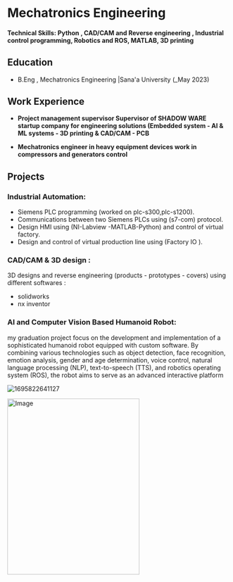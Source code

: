 # Mechatronics Engineering

#### Technical Skills: Python , CAD/CAM and Reverse engineering , Industrial control programming, Robotics and ROS, MATLAB, 3D printing

## Education
- B.Eng , Mechatronics Engineering |Sana'a University  (_May 2023)								       	

## Work Experience
- **Project management supervisor
Supervisor of SHADOW WARE startup company for engineering solutions
(Embedded system - AI & ML systems - 3D printing & CAD/CAM - PCB**

- **Mechatronics engineer in heavy equipment devices
work in compressors and generators control**

## Projects
### Industrial Automation:
- Siemens PLC programming (worked on plc-s300,plc-s1200).
- Communications between two Siemens PLCs using (s7-com) protocol.
- Design HMI using (NI-Labview -MATLAB-Python) and control of virtual
factory.
- Design and control of virtual production line using (Factory IO ).

### CAD/CAM & 3D design :
3D designs and reverse engineering (products - prototypes - covers) using
different softwares :
- solidworks 
- nx inventor

### AI and Computer Vision Based Humanoid Robot:

my graduation project focus on the development and implementation of a sophisticated humanoid robot equipped with custom software. By combining various technologies such as object detection, face recognition, emotion analysis, gender and age determination, voice control, natural language processing (NLP), text-to-speech (TTS), and robotics operating system (ROS), the robot aims to serve as an advanced interactive platform

![1695822641127](https://github.com/zyadalshujaa1/Zyad.github.io/assets/91574172/80c83be8-dde6-4556-a4a5-bdbf44ed458c)

<img src="https://github.com/zyadalshujaa1/Zyad.github.io/assets/91574172/80c83be8-dde6-4556-a4a5-bdbf44ed458c" alt="Image" width= "300"
height="400">
